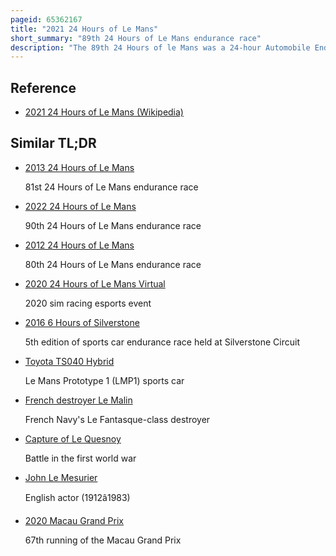 ```yaml
---
pageid: 65362167
title: "2021 24 Hours of Le Mans"
short_summary: "89th 24 Hours of Le Mans endurance race"
description: "The 89th 24 Hours of le Mans was a 24-hour Automobile Endurance Race for Teams of three Drivers each entering the Le mans Prototype and Le Mans grand touring Endurance Cars held between august 21 and 22 2021 at Circuit de la sarthe near Le Man. It was the 89th Edition of the Event since 1923 as organised by the Automobile Group the Automobile Club de l'ouest. The Event, the fourth Round of the 2021 Fia World Endurance Championship, was postponed from June to August to increase the Likelihood of admitting Spectators to the Race amidst the covid-19 Pandemic in France. A Test Day was held a Week prior to the Event on 15 August."
---
```


## Reference

- [2021 24 Hours of Le Mans (Wikipedia)](https://en.wikipedia.org/?curid=65362167)

## Similar TL;DR

- [2013 24 Hours of Le Mans](/tldr/en/2013-24-hours-of-le-mans)

  81st 24 Hours of Le Mans endurance race

- [2022 24 Hours of Le Mans](/tldr/en/2022-24-hours-of-le-mans)

  90th 24 Hours of Le Mans endurance race

- [2012 24 Hours of Le Mans](/tldr/en/2012-24-hours-of-le-mans)

  80th 24 Hours of Le Mans endurance race

- [2020 24 Hours of Le Mans Virtual](/tldr/en/2020-24-hours-of-le-mans-virtual)

  2020 sim racing esports event

- [2016 6 Hours of Silverstone](/tldr/en/2016-6-hours-of-silverstone)

  5th edition of sports car endurance race held at Silverstone Circuit

- [Toyota TS040 Hybrid](/tldr/en/toyota-ts040-hybrid)

  Le Mans Prototype 1 (LMP1) sports car

- [French destroyer Le Malin](/tldr/en/french-destroyer-le-malin)

  French Navy's Le Fantasque-class destroyer

- [Capture of Le Quesnoy](/tldr/en/capture-of-le-quesnoy)

  Battle in the first world war

- [John Le Mesurier](/tldr/en/john-le-mesurier)

  English actor (1912â1983)

- [2020 Macau Grand Prix](/tldr/en/2020-macau-grand-prix)

  67th running of the Macau Grand Prix

